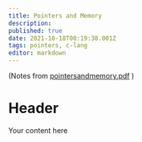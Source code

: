 ```yaml
---
title: Pointers and Memory
description: 
published: true
date: 2021-10-18T00:19:38.001Z
tags: pointers, c-lang
editor: markdown
---
```


(Notes from [pointersandmemory.pdf](/pointersandmemory.pdf) )
# Header
Your content here